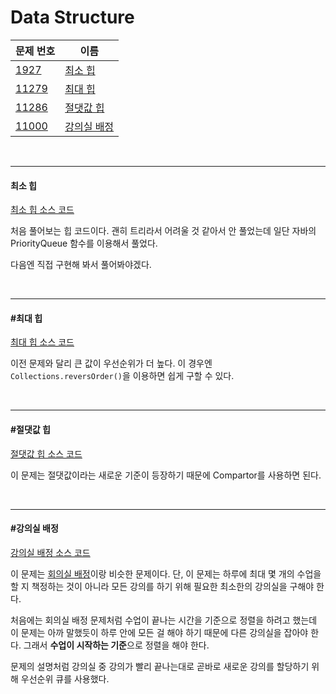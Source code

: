 #  Data Structure

| 문제 번호                                      | 이름                        |
| ---------------------------------------------- | --------------------------- |
| [1927](https://www.acmicpc.net/problem/1927)   | [최소 힙](#최소-힙)         |
| [11279](https://www.acmicpc.net/problem/11279) | [최대 힙](#최대-힙)         |
| [11286](https://www.acmicpc.net/problem/11286) | [절댓값 힙](#절댓값-힙)     |
| [11000](https://www.acmicpc.net/problem/11000) | [강의실 배정](#강의실-배정) |

<br>

<hr>

#### 최소 힙

[최소 힙 소스 코드](https://github.com/hjyeon-n/Algorithm_study/blob/master/BOJ/2021.01/Solution_1927.java)

처음 풀어보는 힙 코드이다. 괜히 트리라서 어려울 것 같아서 안 풀었는데 일단 자바의 PriorityQueue 함수를 이용해서 풀었다. 

다음엔 직접 구현해 봐서 풀어봐야겠다.

<br>

<hr>

#### #최대 힙

[최대 힙 소스 코드](https://www.acmicpc.net/problem/11279)

이전 문제와 달리 큰 값이 우선순위가 더 높다. 이 경우엔 `Collections.reversOrder()`을 이용하면 쉽게 구할 수 있다.

<br>

<hr>

#### #절댓값 힙

[절댓값 힙 소스 코드](https://github.com/hjyeon-n/Algorithm_study/blob/master/BOJ/2021.01/Solution_11286.java)

이 문제는 절댓값이라는 새로운 기준이 등장하기 때문에 Compartor를 사용하면 된다. 

<br>

<hr>

#### #강의실 배정

[강의실 배정 소스 코드](https://github.com/hjyeon-n/Algorithm_study/blob/master/BOJ/2021.01/Solution_11000.java)

이 문제는 [회의실 배정](https://github.com/hjyeon-n/Algorithm_study/blob/master/BOJ/2020.07/Solution_1931.java)이랑 비슷한 문제이다. 단, 이 문제는 하루에 최대 몇 개의 수업을 할 지 책정하는 것이 아니라 모든 강의를 하기 위해 필요한 최소한의 강의실을 구해야 한다.

처음에는 회의실 배정 문제처럼 수업이 끝나는 시간을 기준으로 정렬을 하려고 했는데 이 문제는 아까 말했듯이 하루 안에 모든 걸 해야 하기 때문에 다른 강의실을 잡아야 한다. 그래서 **수업이 시작하는 기준**으로 정렬을 해야 한다.

문제의 설명처럼 강의실 중 강의가 빨리 끝나는대로 곧바로 새로운 강의를 할당하기 위해 우선순위 큐를 사용했다.  

